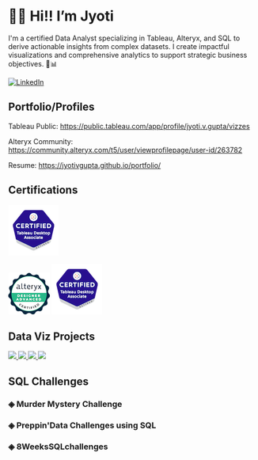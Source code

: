 # 🙋‍♀️ Hi!! I’m Jyoti           
 
I'm a certified Data Analyst specializing in Tableau, Alteryx, and SQL to derive actionable insights from complex datasets. I create impactful visualizations and comprehensive analytics to support strategic business objectives. 🚀📊
  
[![LinkedIn](https://img.shields.io/badge/LinkedIn-0077B5?style=flat&logo=linkedin&logoColor=white)](https://www.linkedin.com/in/jgupta306/) 

## Portfolio/Profiles

Tableau Public: https://public.tableau.com/app/profile/jyoti.v.gupta/vizzes

Alteryx Community: https://community.alteryx.com/t5/user/viewprofilepage/user-id/263782

Resume: https://jyotivgupta.github.io/portfolio/


## Certifications

[![Credly Badge](https://github.com/JyotiVGupta/JyotiVGupta/blob/main/tableau-desktop-certified-associate.png)](https://www.credly.com/badges/199c53a9-6b23-43b8-993c-d164a3a266ce/public_url)

[![Credly Badge](https://github.com/JyotiVGupta/JyotiVGupta/blob/main/alteryx-designer-advanced-certification.png)](https://www.credly.com/badges/41b3015f-cba3-40e9-b696-ddc243bccaae/public_url)     [![Credly Badge](https://github.com/JyotiVGupta/JyotiVGupta/blob/main/tableau-desktop-certified-associate.png)](https://www.credly.com/badges/4003ef1e-8eb8-493b-b287-cad57a3f0f64/public_url)



<!---
JyotiVGupta/JyotiVGupta is a ✨ special ✨ repository because its `README.md` (this file) appears on your GitHub profile.
You can click the Preview link to take a look at your changes.
--->



## Data Viz Projects



<a href="https://public.tableau.com/app/profile/jyoti.v.gupta/viz/RecruitmentAnalysis_17151917794460/Overview">
    <img src="https://public.tableau.com/thumb/views/RecruitmentAnalysis_17151917794460/AccountAnalysis" width ="49%" >
  </a>

<a href="https://public.tableau.com/app/profile/jyoti.v.gupta/viz/LAPDIncidentreportingbyarea/LAPDincidents">
    <img src="https://public.tableau.com/thumb/views/LAPDIncidentreportingbyarea/LAPDincidents" width ="50%" >
  </a>

 <a href="https://public.tableau.com/app/profile/jyoti.v.gupta/viz/CommonlyConsumedVegetable/Commonlyconsumedvegetable">
    <img src="https://public.tableau.com/thumb/views/CommonlyConsumedVegetable/Commonlyconsumedvegetable" width ="49%" >
  </a>

   <a href="https://public.tableau.com/app/profile/jyoti.v.gupta/viz/EntryLeveljobs/Dashboard1">
    <img src="https://public.tableau.com/thumb/views/EntryLeveljobs/Dashboard1" width ="49%">
  </a>

## SQL Challenges
 ### ◈ Murder Mystery Challenge


   
 ### ◈ Preppin'Data Challenges using SQL


 ### ◈ 8WeeksSQLchallenges

  
    

